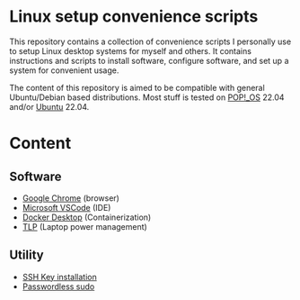 # Linux setup convenience scripts

This repository contains a collection of convenience scripts I personally use to setup Linux desktop systems for myself and others. It contains instructions and scripts to install software, configure software, and set up a system for convenient usage.

The content of this repository is aimed to be compatible with general Ubuntu/Debian based distributions. Most stuff is tested on [POP!\_OS](https://pop.system76.com/) 22.04 and/or [Ubuntu](https://ubuntu.com/) 22.04.

# Content

## Software

- [Google Chrome](software/google-chrome.md) (browser)
- [Microsoft VSCode](software/vscode.md) (IDE)
- [Docker Desktop](software/docker.md) (Containerization)
- [TLP](software/tlp.md) (Laptop power management)

## Utility

- [SSH Key installation](utility/ssh-key.md)
- [Passwordless sudo](utility/sudo.md)
